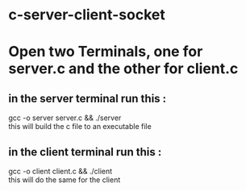 # c-server-client-socket


# Open two Terminals, one for server.c and the other for client.c

## in the server terminal run this : 
  gcc -o server server.c && ./server <br>
  this will build the c file to an executable file

## in the client terminal run this : 
  gcc -o client client.c && ./client<br>
  this will do the same for the client

